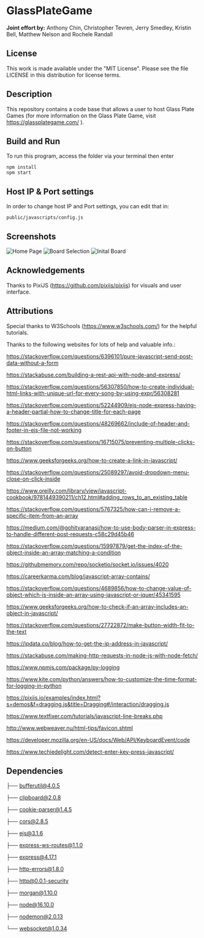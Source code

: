 # GlassPlateGame

**Joint effort by:** Anthony Chin, Christopher Tevren, Jerry Smedley, Kristin Bell, Matthew Nelson and Rochele Randall

## License
This work is made available under the "MIT License". Please see the file LICENSE in this distribution for license terms.

## Description
This repository contains a code base that allows a user to host Glass Plate Games (for more information on the Glass Plate Game, visit https://glassplategame.com/ ). 

## Build and Run
To run this program, access the folder via your terminal then enter 

    npm install
    npm start

## Host IP & Port settings
In order to change host IP and Port settings, you can edit that in:

    public/javascripts/config.js

## Screenshots

![Home Page](https://github.com/jakira-bot/GlassPlateGame-1/blob/main/public/images/HomePage.png)
![Board Selection](https://github.com/jakira-bot/GlassPlateGame-1/blob/main/public/images/BoardSelection.png)
![Inital Board](https://github.com/jakira-bot/GlassPlateGame-1/blob/main/public/images/InitalBoard.jpg)

## Acknowledgements
Thanks to PixiJS (https://github.com/pixijs/pixijs) for visuals and user interface.


## Attributions
Special thanks to W3Schools (https://www.w3schools.com/) for the helpful tutorials.

Thanks to the following websites for lots of help and valuable info.:

https://stackoverflow.com/questions/6396101/pure-javascript-send-post-data-without-a-form

https://stackabuse.com/building-a-rest-api-with-node-and-express/

https://stackoverflow.com/questions/56307850/how-to-create-individual-html-links-with-unique-url-for-every-song-by-using-expr/56308281

https://stackoverflow.com/questions/52244909/ejs-node-express-having-a-header-partial-how-to-change-title-for-each-page

https://stackoverflow.com/questions/48269662/include-of-header-and-footer-in-ejs-file-not-working

https://stackoverflow.com/questions/16715075/preventing-multiple-clicks-on-button

https://www.geeksforgeeks.org/how-to-create-a-link-in-javascript/

https://stackoverflow.com/questions/25089297/avoid-dropdown-menu-close-on-click-inside

https://www.oreilly.com/library/view/javascript-cookbook/9781449390211/ch12.html#adding_rows_to_an_existing_table

https://stackoverflow.com/questions/5767325/how-can-i-remove-a-specific-item-from-an-array

https://medium.com/@gohitvaranasi/how-to-use-body-parser-in-express-to-handle-different-post-requests-c58c29d45b46

https://stackoverflow.com/questions/15997879/get-the-index-of-the-object-inside-an-array-matching-a-condition

https://githubmemory.com/repo/socketio/socket.io/issues/4020

https://careerkarma.com/blog/javascript-array-contains/

https://stackoverflow.com/questions/4689856/how-to-change-value-of-object-which-is-inside-an-array-using-javascript-or-jquer/45341595

https://www.geeksforgeeks.org/how-to-check-if-an-array-includes-an-object-in-javascript/

https://stackoverflow.com/questions/27722872/make-button-width-fit-to-the-text

https://ipdata.co/blog/how-to-get-the-ip-address-in-javascript/

https://stackabuse.com/making-http-requests-in-node-js-with-node-fetch/

https://www.npmjs.com/package/py-logging

https://www.kite.com/python/answers/how-to-customize-the-time-format-for-logging-in-python

https://pixijs.io/examples/index.html?s=demos&f=dragging.js&title=Dragging#/interaction/dragging.js

https://www.textfixer.com/tutorials/javascript-line-breaks.php

http://www.webweaver.nu/html-tips/favicon.shtml

https://developer.mozilla.org/en-US/docs/Web/API/KeyboardEvent/code

https://www.techiedelight.com/detect-enter-key-press-javascript/




## Dependencies

├── bufferutil@4.0.5

├── clipboard@2.0.8

├── cookie-parser@1.4.5

├── cors@2.8.5

├── ejs@3.1.6

├── express-ws-routes@1.1.0

├── express@4.17.1

├── http-errors@1.8.0

├── http@0.0.1-security

├── morgan@1.10.0

├── node@16.10.0

├── nodemon@2.0.13

└── websocket@1.0.34
